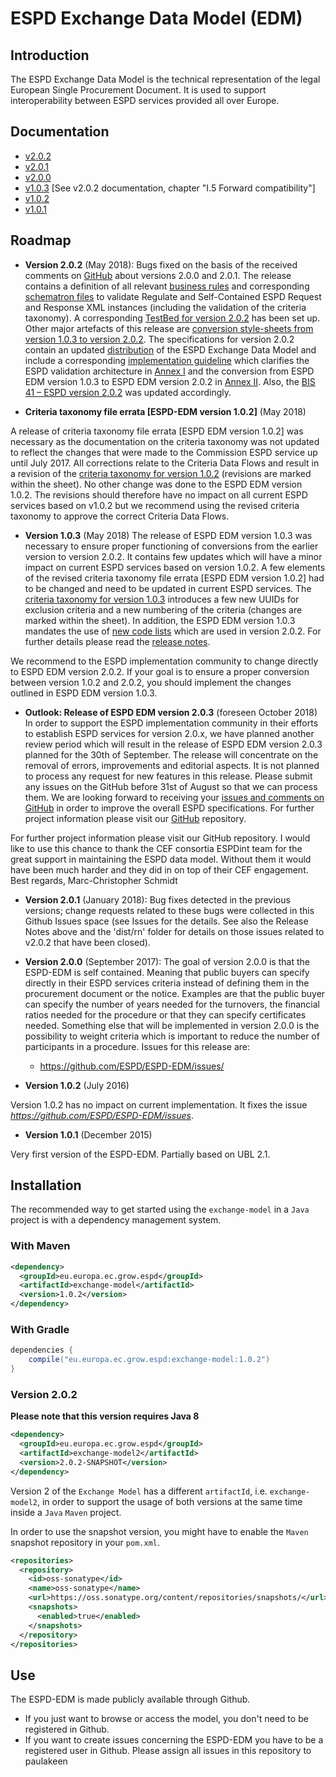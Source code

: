 # ESPD Exchange Data Model (EDM)

## Introduction

The ESPD Exchange Data Model is the technical representation of the legal European Single Procurement Document. It is used to support interoperability between ESPD services provided all over Europe.

## Documentation

* [v2.0.2](https://espd.github.io/ESPD-EDM/v2.0.2/)
* [v2.0.1](https://espd.github.io/ESPD-EDM/v2.0.1/)
* [v2.0.0](https://espd.github.io/ESPD-EDM/v2.0.0/)
* [v1.0.3](https://espd.github.io/ESPD-EDM/v2.0.2/) [See v2.0.2 documentation, chapter "I.5 Forward compatibility"]
* [v1.0.2](https://espd.github.io/ESPD-EDM/v1.0.2/)
* [v1.0.1](https://github.com/ESPD/ESPD-EDM/blob/1.0.1/docs/src/main/asciidoc/index.adoc)

## Roadmap

* **Version 2.0.2** (May 2018): 
Bugs fixed on the basis of the received comments on [GitHub](https://github.com/ESPD/ESPD-EDM/issues) about versions 2.0.0 and 2.0.1. The release contains a definition of all relevant [business rules](https://github.com/ESPD/ESPD-EDM/tree/2.0.2/docs/src/main/asciidoc/dist/doc) and corresponding [schematron files](https://github.com/ESPD/ESPD-EDM/tree/2.0.2/docs/src/main/asciidoc/dist/val/schematron) to validate Regulate and Self-Contained ESPD Request and Response XML instances (including the validation of the criteria taxonomy). A corresponding [TestBed for version 2.0.2](http://isaitb2.northeurope.cloudapp.azure.com/espd/upload) has been set up. Other major artefacts of this release are [conversion style-sheets from version 1.0.3 to version 2.0.2](https://github.com/ESPD/ESPD-EDM/tree/2.0.2/docs/src/main/asciidoc/dist/xslt/Versions_1-2_Mapping). The specifications for version 2.0.2 contain an updated [distribution](https://github.com/ESPD/ESPD-EDM/tree/2.0.2/docs/src/main/asciidoc/dist) of the ESPD Exchange Data Model and include a corresponding [implementation guideline](https://espd.github.io/ESPD-EDM/v2.0.2/xml_guide.html) which clarifies the ESPD validation architecture in [Annex I](https://espd.github.io/ESPD-EDM/v2.0.2/xml_guide.html#annex-i-xml-validation) and the conversion from ESPD EDM version 1.0.3 to ESPD EDM version 2.0.2 in [Annex II](https://espd.github.io/ESPD-EDM/v2.0.2/xml_guide.html#annex-ii-v1-0-3-to-v2-0-2-conversion). Also, the [BIS 41 – ESPD version 2.0.2](http://wiki.ds.unipi.gr/display/ESPDInt/BIS+41+-+ESPD+V2.0.2) was updated accordingly.

* **Criteria taxonomy file errata [ESPD-EDM version 1.0.2]** (May 2018)

A release of criteria taxonomy file errata [ESPD EDM version 1.0.2] was necessary as the documentation on the criteria taxonomy was not updated to reflect the changes that were made to the Commission ESPD service up until July 2017. All corrections relate to the Criteria Data Flows and result in a revision of the [criteria taxonomy for version 1.0.2](https://github.com/ESPD/ESPD-EDM/blob/2.0.2/docs/src/main/asciidoc/dist/cl/ods/CriteriaTaxonomy-V1.0.2-errata.ods) (revisions are marked within the sheet). No other change was done to the ESPD EDM version 1.0.2. The revisions should therefore have no impact on all current ESPD services based on v1.0.2 but we recommend using the revised criteria taxonomy to approve the correct Criteria Data Flows. 

* **Version 1.0.3** (May 2018)
The release of ESPD EDM version 1.0.3 was necessary to ensure proper functioning of conversions from the earlier version to version 2.0.2. It contains few updates which will have a minor impact on current ESPD services based on version 1.0.2. A few elements of the revised criteria taxonomy file errata [ESPD EDM version 1.0.2] had to be changed and need to be updated in current ESPD services. The [criteria taxonomy for version 1.0.3](https://github.com/ESPD/ESPD-EDM/blob/2.0.2/docs/src/main/asciidoc/dist/cl/ods/ESPD-CriteriaTaxonomy-V1.0.3.ods) introduces a few new UUIDs for exclusion criteria and a new numbering of the criteria (changes are marked within the sheet). In addition, the ESPD EDM version 1.0.3 mandates the use of [new code lists](https://github.com/ESPD/ESPD-EDM/blob/2.0.2/docs/src/main/asciidoc/dist/cl/ods/ESPD-CodeLists-V2.0.2.ods) which are used in version 2.0.2. For further details please read the [release notes](https://espd.github.io/ESPD-EDM/v2.0.2/release_notes.html).

We recommend to the ESPD implementation community to change directly to ESPD EDM version 2.0.2. If your goal is to ensure a proper conversion between version 1.0.2 and 2.0.2, you should implement the changes outlined in ESPD EDM version 1.0.3. 

* **Outlook: Release of ESPD EDM version 2.0.3** (foreseen October 2018)
In order to support the ESPD implementation community in their efforts to establish ESPD services for version 2.0.x, we have planned another review period which will result in the release of ESPD EDM version 2.0.3 planned for the 30th of September. The release will concentrate on the removal of errors, improvements and editorial aspects. It is not planned to process any request for new features in this release. Please submit any issues on the GitHub before 31st of August so that we can process them. We are looking forward to receiving your [issues and comments on GitHub](https://github.com/ESPD/ESPD-EDM/issues) in order to improve the overall ESPD specifications. 
For further project information please visit our [GitHub](https://github.com/ESPD/ESPD-EDM) repository.

For further project information please visit our GitHub repository.
I would like to use this chance to thank the CEF consortia ESPDint team for the great support in maintaining the ESPD data model. Without them it would have been much harder and they did in on top of their CEF engagement.  
Best regards,
Marc-Christopher Schmidt


* **Version 2.0.1** (January 2018): Bug fixes detected in the previous versions; change requests related to these bugs were collected in this Github Issues space (see Issues for the details. See also the Release Notes above and the 'dist/rn' folder for details on those issues related to v2.0.2 that have been closed). 

* **Version 2.0.0** (September 2017): The goal of version 2.0.0 is that the ESPD-EDM is self contained. Meaning that public buyers can specify directly in their ESPD services criteria instead of defining them in the procurement document or the notice. Examples are that the public buyer can specify the number of years needed for the turnovers, the financial ratios needed for the procedure or that they can specify certificates needed. Something else that will be implemented in version 2.0.0 is the possibility to weight criteria which is important to reduce the number of participants in a procedure. Issues for this release are:
  * https://github.com/ESPD/ESPD-EDM/issues/

* **Version 1.0.2** (July 2016) 

Version 1.0.2 has no impact on current implementation. It fixes the issue *https://github.com/ESPD/ESPD-EDM/issues*.
  
* **Version 1.0.1** (December 2015)

Very first version of the ESPD-EDM. Partially based on UBL 2.1.

## Installation

The recommended way to get started using the `exchange-model` in a `Java` project is with a dependency management system.

### With Maven

```xml
<dependency>
  <groupId>eu.europa.ec.grow.espd</groupId>
  <artifactId>exchange-model</artifactId>
  <version>1.0.2</version>
</dependency>
```

### With Gradle

```groovy
dependencies {
    compile("eu.europa.ec.grow.espd:exchange-model:1.0.2")
}
```

### Version 2.0.2

**Please note that this version requires Java 8**

```xml
<dependency>
  <groupId>eu.europa.ec.grow.espd</groupId>
  <artifactId>exchange-model2</artifactId>
  <version>2.0.2-SNAPSHOT</version>
</dependency>
```

Version 2 of the `Exchange Model` has a different `artifactId`, i.e. `exchange-model2`, in order to support 
the usage of both versions at the same time inside a `Java` `Maven` project.

In order to use the snapshot version, you might have to enable the `Maven` snapshot repository in your `pom.xml`.


```xml
<repositories>
  <repository>
    <id>oss-sonatype</id>
    <name>oss-sonatype</name>
    <url>https://oss.sonatype.org/content/repositories/snapshots/</url>
    <snapshots>
      <enabled>true</enabled>
    </snapshots>
  </repository>
</repositories>
```

## Use
The ESPD-EDM is made publicly available through Github. 
* If you just want to browse or access the model, you don't need to be registered in Github.
* If you want to create issues concerning the ESPD-EDM you have to be a registered user in Github. Please assign all issues in this repository to paulakeen
